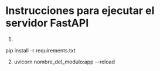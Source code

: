 # Instrucciones para ejecutar el servidor FastAPI

1. 
   
   pip install -r requirements.txt


2. 
    uvicorn nombre_del_modulo:app --reload

